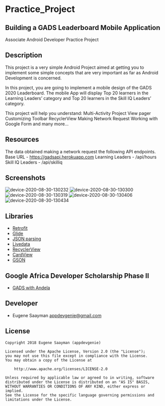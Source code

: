 # Practice_Project

## Building a GADS Leaderboard Mobile Application

Associate Android Developer Practice Project

## Description

This project is a very simple Android Project aimed at getting you to implement some simple concepts that are very important as far as Android Development is concerned.

In this project, you are going to implement a mobile design of the GADS 2020 Leaderboard.
The mobile App will display Top 20 learners in the Learning Leaders’ category and Top 20 learners in the Skill IQ Leaders’ category.

This project will help you understand:
Multi-Activity Project
View pager
Customizing Toolbar
RecyclerView
Making Network Request
Working with Google Form and many more...

## Resources

The data obtained making a network request the following API endpoints.
Base URL - https://gadsapi.herokuapp.com
Learning Leaders - /api/hours
Skill IQ Leaders - /api/skilliq

## Screenshots

![device-2020-08-30-130232](https://user-images.githubusercontent.com/39134030/91658114-a91e9780-eac6-11ea-93e1-b55d4c68dc1d.png)
![device-2020-08-30-130300](https://user-images.githubusercontent.com/39134030/91658115-aa4fc480-eac6-11ea-85cb-9f2f3c6cf346.png)
![device-2020-08-30-130319](https://user-images.githubusercontent.com/39134030/91658116-ab80f180-eac6-11ea-8fcc-d8de4929f92f.png)
![device-2020-08-30-130406](https://user-images.githubusercontent.com/39134030/91658111-a6bc3d80-eac6-11ea-83e5-0882535c7a00.png)
![device-2020-08-30-130434](https://user-images.githubusercontent.com/39134030/91658113-a7ed6a80-eac6-11ea-8090-2cd97c2c93c8.png)

## Libraries

* [Retrofit](https://square.github.io/retrofit/)
* [Glide](https://github.com/bumptech/glide)
* [JSON parsing](https://developer.android.com/reference/android/util/JsonReader)
* [Livedata](https://developer.android.com/topic/libraries/architecture/livedata)
* [RecyclerView](https://developer.android.com/guide/topics/ui/layout/recyclerview)
* [CardView](https://developer.android.com/guide/topics/ui/layout/cardview)
* [GSON](https://developer.android.com/training/volley/request-custom)

## Google Africa Developer Scholarship Phase II 

* [GADS with Andela](https://gads.andela.com/)

## Developer

* Eugene Saayman appdevgenie@gmail.com

## License

    Copyright 2018 Eugene Saayman (appdevgenie)

    Licensed under the Apache License, Version 2.0 (the "License");
    you may not use this file except in compliance with the License.
    You may obtain a copy of the License at

        http://www.apache.org/licenses/LICENSE-2.0

    Unless required by applicable law or agreed to in writing, software
    distributed under the License is distributed on an "AS IS" BASIS,
    WITHOUT WARRANTIES OR CONDITIONS OF ANY KIND, either express or implied.
    See the License for the specific language governing permissions and
    limitations under the License.
